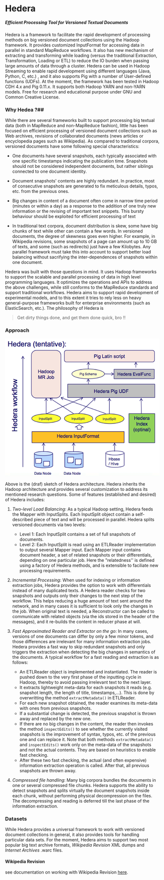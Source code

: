 Hedera
======

##### Efficient Processing Tool for Versioned Textual Documents ###

Hedera is a framework to facilitate the rapid development of
processing methods on big versioned
document collections  using the Hadoop framework. It provides
customized InputFormat for accessing data in parallel in standard
MapReduce workflows. It also has new mechanism of extracting and
transforming while loading (versus the traditional Extraction,
Transformation, Loading or ETL) to reduce the IO burden when passing
large amounts of data through a cluster. Hedera can be
used in Hadoop Streaming to enable rapid development using different
languages (Java, Python, C, etc.) , and it also supports Pig with
a number of User-defined functions (UDFs). At the moment, the
framework has been tested in Hadoop CDH 4.x and Pig 0.11.x. It
supports both Hadoop YARN and non-YARN models. Free for research and
educational purpose under GNU and Common Creative License.

### Why Hedea ?##

While there are several frameworks built to support
processing big textual data (both in MapReduce and non-MapReduce
fashion), little has been focused on efficient processing of versioned
document collections such as Web archives, revisions of collaborated
documents (news articles or encyclopedia pages such as Wikipedia). As
compared to traditional corpora, versioned documents have some following
special characteristics: 

- One documents have several snapshots, each typically associated with
one specific timestamps indicating the publication time. Snapshots
should not be considered independent documents, but rather siblings
connected to one document identity.

- Document snapshots' contents are highly redundant. In practice, most
  of consecutive snapshots are generated to fix meticulous
  details, typos, etc. from the previous ones.

- Big changes in content of a document often come in narrow time
  period (minutes or within a day) as a response to the addition of one truly new
  information or the revising of important text snippets. This bursty
  behaviour should be exploited for efficient processing of text

- In traditional text corpora, document distribution is skew, some
  have big chunks of text while other can contain a few words. In
  versioned documents, the degree of skewness goes even higher. For
  example, in Wikipedia revisions, some snapshots of a page can amount
  up to 10 GB of texts, and some (such as redirects) just have a few
  Kilobytes. Any parallel framework must take this into account to
  support better load balancing without sacrifying the
  inter-dependences of snapshots within one document.


Hedera was built with those questions in mind. It uses Hadoop
frameworks to support the scalable and parallel processing of data in
high level programming languages. It optimizes
the operations and APIs to address the above challenges, while still
conforms to the MapReduce standards and support traditional
workflows. Hedera aims to support rapid development of experimental
models, and to this extent it tries to rely less on heavy
general-purpose frameworks built for enterprise environments (such as
ElasticSearch, etc.). The philosophy of Hedera is 

>Get dirty things done, and get them done quick, bro !! 


### Approach ##

![Hedera architecture](files/hedera-arch-v0.0.1.png)

Above is the (draf) sketch of Hedera architecture. Hedera inherits the
Hadoop architecture and provides several customization to address its
mentioned research questions. Some of features (established and
desired) of Hedera includes:

1. *Two-level Load Balancing*: As a typical Hadoop setting, Hedera
  feeds the Mapper with InputSplits. Each InputSplit object contain a
  self-described piece of text and will be processed in
  parallel. Hedera splits versioned documents via two levels:
	- Level 1: Each InputSplit contains a set of full snapshots of
      documents.
	- Level 2: Each InputSplit is read using an ETLReader
      implementation to output several Mapper input. Each Mapper input
      contains document header, a set of related snapshots or their
      differentials, depending on one particular job. Here the
      "relatedness'' is defined using a factory of Hedera methods, and
      is extensible to faciliate new processing requirements.
	  
2. *Incremental Processing*: When used for indexing or information
   extraction jobs, Hedera provides the option to work with 
   differentials instead of many duplicated texts. A Hedera reader
   checks for two snapshots and outputs only their changes to the next
   step of the workflow. This helps reducing a huge amount of text
   sent around the network, and in many cases it is sufficient to
   look only the changes in the job. When original text is needed, a
   Reconstructor can be called to communicate with related objects
   (via the ids stored in the header of the messages), and it 
   re-builds the content in reducer phase at will.

3. *Fast Approximated Reader and Extractor on the go*: In many cases,
   versions of one documents can differ
   by only a few minor tokens, and those differences are irrelevant
   for many information extraction jobs. Hedera provides a fast way to
   skip redundant snapshots and only triggers the extraction when
   detecting the big changes in semantics of the documents. A typical
   workflow for a fast reading and extraction is as follows:
   - An ETLReader object is implemented and instantiated. The reader
     is pushed down to the very first phase of the inputting cycle in
     Hadoop, thereby to avoid passing irrelevant text to the next
     layer.
   - It extracts lightweight meta-data for each snapshots it reads
     (e.g. snapshot length, the length of title, timestamps,...). This
     is done by overwritting the method <code>extractMetadata()</code>
     in ETLReader.
   - For each new snapshot obtained, the reader examines its meta-data
     with ones from previous snapshots.
   - If a substantial change is detected, the previous snapshot is
     thrown away and replaced by the new one.
   - If there are no big changes in the content, the reader then
     invokes the method <code>inspectEdits()</code> to see whether the
     currently visited snapshots is  the improvement of syntax,
     typos, etc. of the previous one and can replace it. Note that both methods
     <code>extractMetadata()</code>
	  and <code>inspectEdits()</code> work only on the meta-data of
     the snapshots and not the actual contents. They are based on
     heuristics to enable fast checking.
   - After these two fast checking, the actual (and often expensive)
     information extraction operation is called. After that, all
     previous snapshots are thrown away.

4. *Compressed file handling*: Many big corpora bundles the documents
   in one or several compressed file chunks. Hedera supports the
   ability to detect snapshots and splits virtually the document
   snapshots inside each chunk, without performing physical
   decompression on the files. The decompressing and reading is
   deferred till the last phase of the information extraction.


### Datasets ##

While Hedera provides a universal framework to work with versioned
document collections in general, it also provides tools for handling
particular data sets. For the moment, Hedera aims to support two most
popular big text archive formats, *Wikipedia Revision*  XML dumps and *Internet
Archives* .warc files.

#### Wikipedia Revision ####

see documentation on working with Wikipedia Revision [here](WIKIREVISION.md).
  
